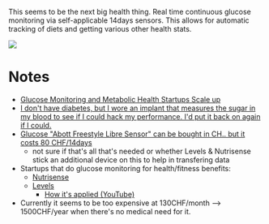 This seems to be the next big health thing. Real time continuous glucose monitoring via self-applicable 14days sensors. This allows for automatic tracking of diets and getting various other health stats.

![](https://twitter.com/eade_bengard/status/1408592567218884615?s=20)

# Notes

* [Glucose Monitoring and Metabolic Health Startups Scale up](https://insider.fitt.co/glucose-monitoring-and-metabolic-health-startups-scale-up/)
* [I don't have diabetes, but I wore an implant that measures the sugar in my blood to see if I could hack my performance. I'd put it back on again if I could.](https://www.businessinsider.com/what-its-like-to-track-blood-sugar-with-a-continuous-glucose-monitor-2019-11?r=US\&IR=T)
* [Glucose "Abott Freestyle Libre Sensor" can be bought in CH.. but it costs 80 CHF/14days](https://www.zurrose-shop.ch/de/abbott-freestyle-libre-sensor-1-stk-/?channable=01622769640036363835343234b2\&CMP=Shopping\&layer=cum5\_2021\&gclid=CjwKCAjwoNuGBhA8EiwAFxomAysi35XWXPcAiP5B7F-kikNTLt3vFh44z3NrqtFDrzeEHGvWC73EwxoCyYUQAvD_BwE)
	* not sure if that's all that's needed or whether Levels & Nutrisense stick an additional device on this to help in transfering data
* Startups that do glucose monitoring for health/fitness benefits:
	* [Nutrisense](https://www.nutrisense.io/how-it-works)
	* [Levels](https://www.levelshealth.com)
	    * [How it's applied (YouTube)](https://www.youtube.com/watch?v=XrbnuCsYkcs)
* Currently it seems to be too expensive at 130CHF/month --> 1500CHF/year when there's no medical need for it.

 
